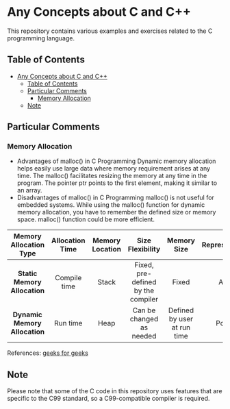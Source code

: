 # Any Concepts about C and C++

This repository contains various examples and exercises related to the C programming language.

## Table of Contents

- [Any Concepts about C and C++](#any-concepts-about-c-and-c)
  - [Table of Contents](#table-of-contents)
  - [Particular Comments](#particular-comments)
    - [Memory Allocation](#memory-allocation)
  - [Note](#note)

## Particular Comments

### Memory Allocation
 * Advantages of malloc() in C Programming 
Dynamic memory allocation helps easily use large data where memory requirement arises at any time. 
The malloc() facilitates resizing the memory at any time in the program. 
The pointer ptr points to the first element, making it similar to an array. 
 * Disadvantages of malloc() in C Programming 
malloc() is not useful for embedded systems. 
While using the malloc() function for dynamic memory allocation, you have to remember the defined size or memory space. 
malloc() function could be more efficient. 

| **Memory Allocation Type** | **Allocation Time** | **Memory Location** | **Size Flexibility** | **Memory Size** | **Representation** |
|:------------------------:|:-----------------:|:-----------------:|:------------------:|:-------------:|:----------------:|
| **Static Memory Allocation** | Compile time | Stack | Fixed, pre-defined by the compiler | Fixed | Array |
| **Dynamic Memory Allocation** | Run time | Heap | Can be changed as needed | Defined by user at run time | Pointer |

References: [geeks for geeks](https://www.geeksforgeeks.org/dynamic-memory-allocation-in-c-using-malloc-calloc-free-and-realloc/)


## Note

Please note that some of the C code in this repository uses features that are specific to the C99 standard, so a C99-compatible compiler is required.